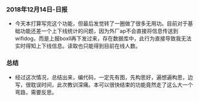 ### 2018年12月14日-日报
- 今天本打算写完这个功能，但最后发觉转了一圈做了很多无用功。目前对于基础功能还差一个上下线统计的问题，因为外厂ap不会直接将信息传送到wifidog，而是上报boxll再下发过来，存在数据库中，此行为直接导致我无法实时得知上下线信息。读取也只能得到目前在线人数。
### 总结  
- 经过这次情况，总结出来，编代码，一定先有图，先构思好，遍想遍构思，边写，很耽误时间，此次教训深痛。本可以很快结束的功能竟然走了这么大一个弯路，需要反思。

  

    

